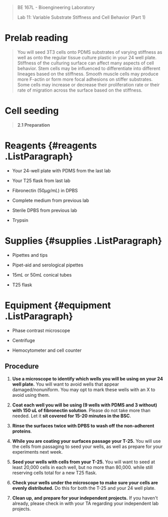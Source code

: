 > BE 167L - Bioengineering Laboratory
>
> Lab 11: Variable Substrate Stiffness and Cell Behavior (Part 1)

Prelab reading 
===============

> You will seed 3T3 cells onto PDMS substrates of varying stiffness as
> well as onto the regular tissue culture plastic in your 24 well plate.
> Stiffness of the culturing surface can affect many aspects of cell
> behavior. Stem cells may be influenced to differentiate into different
> lineages based on the stiffness. Smooth muscle cells may produce more
> F-actin or form more focal adhesions on stiffer substrates. Some cells
> may increase or decrease their proliferation rate or their rate of
> migration across the surface based on the stiffness.

Cell seeding 
=============

> **2.1 Preparation**

Reagents  {#reagents .ListParagraph}
=========

-   Your 24-well plate with PDMS from the last lab

-   Your T25 flask from last lab

-   Fibronectin (50*µg/mL*) in DPBS

-   Complete medium from previous lab

-   Sterile DPBS from previous lab

-   Trypsin

Supplies  {#supplies .ListParagraph}
=========

-   Pipettes and tips

-   Pipet-aid and serological pipettes

-   15*mL* or 50*mL* conical tubes

-   T25 flask

Equipment  {#equipment .ListParagraph}
==========

-   Phase contrast microscope

-   Centrifuge

-   Hemocytometer and cell counter

Procedure 
----------

1.  **Use a microscope to identify which wells you will be using on your
    24 well plate.** You will want to avoid wells that appear
    damaged/nonuniform. You may opt to mark these wells with an X to
    avoid using them.

2.  **Coat each well you will be using (9 wells with PDMS and 3 without)
    with 150 uL of fibronectin solution**. Please do not take more than
    needed. Let it **sit covered for 15-20 minutes in the BSC**.

3.  **Rinse the surfaces twice with DPBS to wash off the non-adherent
    proteins**.

4.  **While you are coating your surfaces passage your T-25.** You will
    use the cells from passaging to seed your wells, as well as prepare
    for your experiments next week.

5.  **Seed your wells with cells from your T-25.** You will want to seed
    at least 20,000 cells in each well, but no more than 80,000. while
    still reserving cells total for a new T25 flask.

6.  **Check your wells under the microscope to make sure your cells are
    evenly distributed.** Do this for both the T-25 and your 24 well
    plate.

7.  **Clean up, and prepare for your independent projects.** If you
    haven't already, please check in with your TA regarding your
    independent lab projects.
